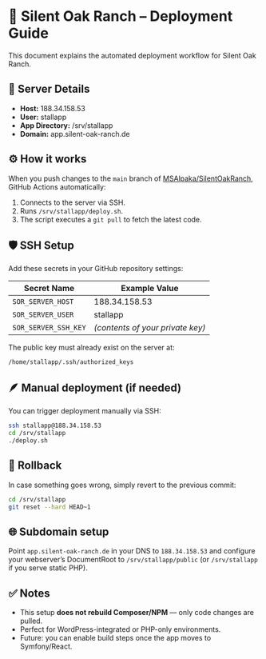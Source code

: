 # 🐴 Silent Oak Ranch – Deployment Guide

This document explains the automated deployment workflow for Silent Oak Ranch.

## 📍 Server Details
- **Host:** 188.34.158.53
- **User:** stallapp
- **App Directory:** /srv/stallapp
- **Domain:** app.silent-oak-ranch.de

## ⚙️ How it works
When you push changes to the `main` branch of
[MSAlpaka/SilentOakRanch](https://github.com/MSAlpaka/SilentOakRanch),
GitHub Actions automatically:
1. Connects to the server via SSH.
2. Runs `/srv/stallapp/deploy.sh`.
3. The script executes a `git pull` to fetch the latest code.

## 🛡️ SSH Setup
Add these secrets in your GitHub repository settings:

| Secret Name | Example Value |
|--------------|---------------|
| `SOR_SERVER_HOST` | 188.34.158.53 |
| `SOR_SERVER_USER` | stallapp |
| `SOR_SERVER_SSH_KEY` | *(contents of your private key)* |

The public key must already exist on the server at:
```
/home/stallapp/.ssh/authorized_keys
```

## 🪶 Manual deployment (if needed)
You can trigger deployment manually via SSH:

```bash
ssh stallapp@188.34.158.53
cd /srv/stallapp
./deploy.sh
```

## 🧱 Rollback
In case something goes wrong, simply revert to the previous commit:
```bash
cd /srv/stallapp
git reset --hard HEAD~1
```

## 🌐 Subdomain setup
Point `app.silent-oak-ranch.de` in your DNS to `188.34.158.53`
and configure your webserver’s DocumentRoot to `/srv/stallapp/public`
(or `/srv/stallapp` if you serve static PHP).

## ✅ Notes
- This setup **does not rebuild Composer/NPM** — only code changes are pulled.
- Perfect for WordPress-integrated or PHP-only environments.
- Future: you can enable build steps once the app moves to Symfony/React.
